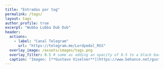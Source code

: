 ```yaml
---
title: "Entradas por tag"
permalink: /tags/
layout: tags
author_profile: true
excerpt: "Wubba Lubba Dub Dub"
header:
  actions:
    - label: "Canal Telegram"
      url: "https://telegram.me/Lordpedal_RSS"
  overlay_image: /assets/images/tags.png
  overlay_filter: 0.5 # same as adding an opacity of 0.5 to a black background
  caption: "Imagen: [**Gustavo Viselner**](https://www.behance.net/gustavo_v)"
---
```

